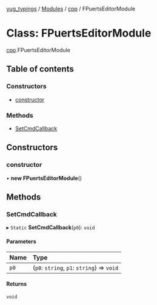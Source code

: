 [yug_typings](../README.md) / [Modules](../modules.md) / [cpp](../modules/cpp.md) / FPuertsEditorModule

# Class: FPuertsEditorModule

[cpp](../modules/cpp.md).FPuertsEditorModule

## Table of contents

### Constructors

- [constructor](cpp.FPuertsEditorModule.md#constructor)

### Methods

- [SetCmdCallback](cpp.FPuertsEditorModule.md#setcmdcallback)

## Constructors

### constructor

• **new FPuertsEditorModule**()

## Methods

### SetCmdCallback

▸ `Static` **SetCmdCallback**(`p0`): `void`

#### Parameters

| Name | Type |
| :------ | :------ |
| `p0` | (`p0`: `string`, `p1`: `string`) => `void` |

#### Returns

`void`

